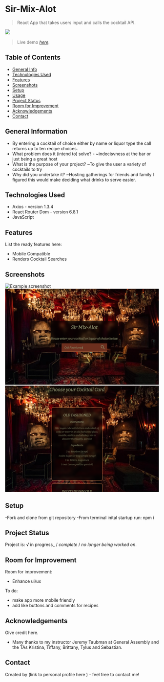 # Sir-Mix-Alot
> React App that takes users input and calls the cocktail API.

![](https://media0.giphy.com/media/BPJmthQ3YRwD6QqcVD/giphy-downsized.gif?cid=29caca75uv16t5zeby3eo7s7e7e73gk5vioomczxnh58aemn&rid=giphy-downsized.gif&ct=g)



> Live demo [_here_](sir-mix-alot.surge.sh). <!-- If you have the project hosted somewhere, include the link here. -->

## Table of Contents
* [General Info](#general-information)
* [Technologies Used](#technologies-used)
* [Features](#features)
* [Screenshots](#screenshots)
* [Setup](#setup)
* [Usage](#usage)
* [Project Status](#project-status)
* [Room for Improvement](#room-for-improvement)
* [Acknowledgements](#acknowledgements)
* [Contact](#contact)
<!-- * [License](#license) -->


## General Information
- By entering a cocktail of choice either by name or liquor type the call returns up to ten recipe choices.
- What problem does it (intend to) solve? - 
       ~indecisvness at the bar or just being a great host 
- What is the purpose of your project?
        ~To give the user a variety of cocktails to try 
- Why did you undertake it?
        ~Hosting gatherings for friends and family I figured this would make 
        deciding what drinks to serve easier. 
<!-- You don't have to answer all the questions - just the ones relevant to your project. -->


## Technologies Used
- Axios - version 1.3.4
- React Router Dom - version 6.8.1
- JavaScript 


## Features
List the ready features here:
- Mobile Compatible
- Renders Cocktail Searches



## Screenshots
![Example screenshot](./src/Image/ScreenShot.png)
![Example screenshot2](./src/Image/ScreenShot2.png)
![Example screenshot2](./src/Image/ScreenShot3.png)

<!-- If you have screenshots you'd like to share, include them here. -->


## Setup
-Fork and clone from git repository
-From terminal inital startup run: npm i


## Project Status
Project is: √ in progress_ / _complete_ / _no longer being worked on_. 



## Room for Improvement
Room for improvement:
- Enhance ui/ux

To do:
- make app more mobile friendly
- add like buttons and comments for recipes


## Acknowledgements
Give credit here.
- Many thanks to my instructor Jeremy Taubman at General Assembly and the TAs Kristina, Tiffany, Brittany, Tylus and Sebastian.


## Contact
Created by (link to personal profile here ) - feel free to contact me!


<!-- Optional -->
<!-- ## License -->
<!-- This project is open source and available under the [... License](). -->

<!-- You don't have to include all sections - just the one's relevant to your project -->